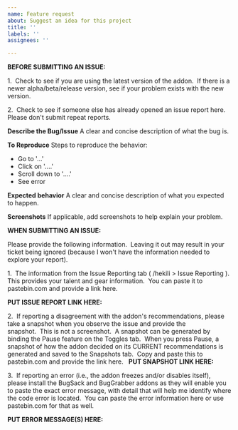 ```yaml
---
name: Feature request
about: Suggest an idea for this project
title: ''
labels: ''
assignees: ''

---
```


**BEFORE SUBMITTING AN ISSUE:**

1.  Check to see if you are using the latest version of the addon.  If there is a newer alpha/beta/release version, see if your problem exists with the new version.

2.  Check to see if someone else has already opened an issue report here.  Please don't submit repeat reports.

**Describe the Bug/Issue**
A clear and concise description of what the bug is.

**To Reproduce**
Steps to reproduce the behavior:
- Go to '...'
- Click on '....'
- Scroll down to '....'
- See error

**Expected behavior**
A clear and concise description of what you expected to happen.

**Screenshots**
If applicable, add screenshots to help explain your problem.

**WHEN SUBMITTING AN ISSUE:**

Please provide the following information.  Leaving it out may result in your ticket being ignored (because I won't have the information needed to explore your report).

1.  The information from the Issue Reporting tab ( /hekili > Issue Reporting ).  This provides your talent and gear information.  You can paste it to pastebin.com and provide a link here.

**PUT ISSUE REPORT LINK HERE:**

2.  If reporting a disagreement with the addon's recommendations, please take a snapshot when you observe the issue and provide the snapshot.  This is not a screenshot.  A snapshot can be generated by binding the Pause feature on the Toggles tab.  When you press Pause, a snapshot of how the addon decided on its CURRENT recommendations is generated and saved to the Snapshots tab.  Copy and paste this to pastebin.com and provide the link here.
 
**PUT SNAPSHOT LINK HERE:**

3.  If reporting an error (i.e., the addon freezes and/or disables itself), please install the BugSack and BugGrabber addons as they will enable you to paste the exact error message, with detail that will help me identify where the code error is located.  You can paste the error information here or use pastebin.com for that as well.

**PUT ERROR MESSAGE(S) HERE:**
